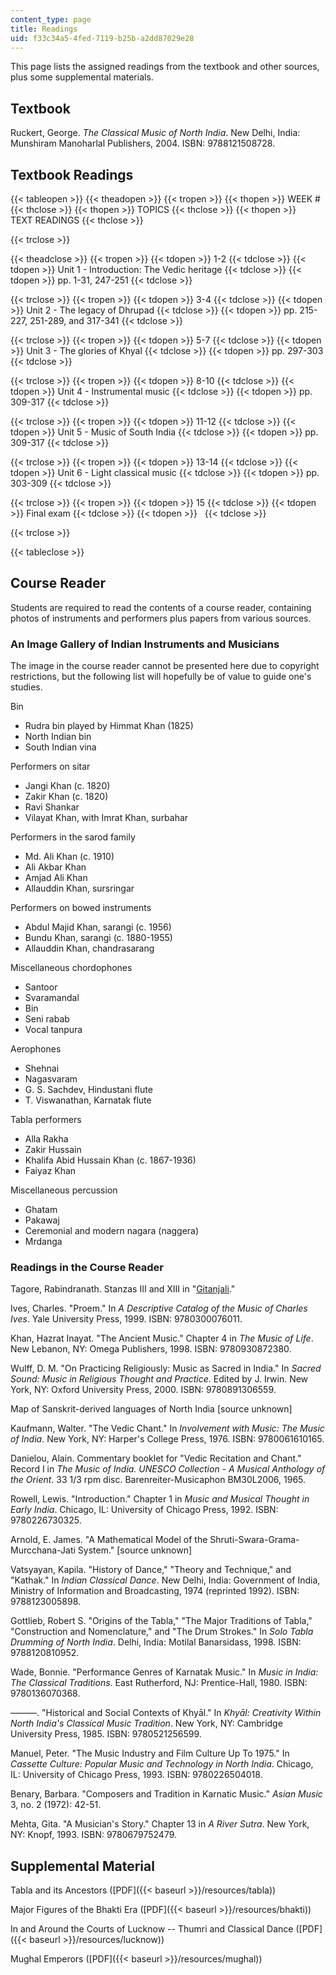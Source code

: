 ```yaml
---
content_type: page
title: Readings
uid: f33c34a5-4fed-7119-b25b-a2dd87029e28
---
```


This page lists the assigned readings from the textbook and other sources, plus some supplemental materials.

Textbook
--------

Ruckert, George. _The Classical Music of North India_. New Delhi, India: Munshiram Manoharlal Publishers, 2004. ISBN: 9788121508728.

Textbook Readings
-----------------

{{< tableopen >}}
{{< theadopen >}}
{{< tropen >}}
{{< thopen >}}
WEEK #
{{< thclose >}}
{{< thopen >}}
TOPICS
{{< thclose >}}
{{< thopen >}}
TEXT READINGS
{{< thclose >}}

{{< trclose >}}

{{< theadclose >}}
{{< tropen >}}
{{< tdopen >}}
1-2
{{< tdclose >}}
{{< tdopen >}}
Unit 1 - Introduction: The Vedic heritage
{{< tdclose >}}
{{< tdopen >}}
pp. 1-31, 247-251
{{< tdclose >}}

{{< trclose >}}
{{< tropen >}}
{{< tdopen >}}
3-4
{{< tdclose >}}
{{< tdopen >}}
Unit 2 - The legacy of Dhrupad
{{< tdclose >}}
{{< tdopen >}}
pp. 215-227, 251-289, and 317-341
{{< tdclose >}}

{{< trclose >}}
{{< tropen >}}
{{< tdopen >}}
5-7
{{< tdclose >}}
{{< tdopen >}}
Unit 3 - The glories of Khyal
{{< tdclose >}}
{{< tdopen >}}
pp. 297-303
{{< tdclose >}}

{{< trclose >}}
{{< tropen >}}
{{< tdopen >}}
8-10
{{< tdclose >}}
{{< tdopen >}}
Unit 4 - Instrumental music
{{< tdclose >}}
{{< tdopen >}}
pp. 309-317
{{< tdclose >}}

{{< trclose >}}
{{< tropen >}}
{{< tdopen >}}
11-12
{{< tdclose >}}
{{< tdopen >}}
Unit 5 - Music of South India
{{< tdclose >}}
{{< tdopen >}}
pp. 309-317
{{< tdclose >}}

{{< trclose >}}
{{< tropen >}}
{{< tdopen >}}
13-14
{{< tdclose >}}
{{< tdopen >}}
Unit 6 - Light classical music
{{< tdclose >}}
{{< tdopen >}}
pp. 303-309
{{< tdclose >}}

{{< trclose >}}
{{< tropen >}}
{{< tdopen >}}
15
{{< tdclose >}}
{{< tdopen >}}
Final exam
{{< tdclose >}}
{{< tdopen >}}
 
{{< tdclose >}}

{{< trclose >}}

{{< tableclose >}}

Course Reader
-------------

Students are required to read the contents of a course reader, containing photos of instruments and performers plus papers from various sources.

### An Image Gallery of Indian Instruments and Musicians

The image in the course reader cannot be presented here due to copyright restrictions, but the following list will hopefully be of value to guide one's studies.

Bin

*   Rudra bin played by Himmat Khan (1825)
*   North Indian bin
*   South Indian vina

Performers on sitar

*   Jangi Khan (c. 1820)
*   Zakir Khan (c. 1820)
*   Ravi Shankar
*   Vilayat Khan, with Imrat Khan, surbahar

Performers in the sarod family

*   Md. Ali Khan (c. 1910)
*   Ali Akbar Khan
*   Amjad Ali Khan
*   Allauddin Khan, sursringar

Performers on bowed instruments

*   Abdul Majid Khan, sarangi (c. 1956)
*   Bundu Khan, sarangi (c. 1880-1955)
*   Allauddin Khan, chandrasarang

Miscellaneous chordophones

*   Santoor
*   Svaramandal
*   Bin
*   Seni rabab
*   Vocal tanpura

Aerophones

*   Shehnai
*   Nagasvaram
*   G. S. Sachdev, Hindustani flute
*   T. Viswanathan, Karnatak flute

Tabla performers

*   Alla Rakha
*   Zakir Hussain
*   Khalifa Abid Hussain Khan (c. 1867-1936)
*   Faiyaz Khan

Miscellaneous percussion

*   Ghatam
*   Pakawaj
*   Ceremonial and modern nagara (naggera)
*   Mrdanga

### Readings in the Course Reader

Tagore, Rabindranath. Stanzas III and XIII in "[Gitanjali](http://www.sacred-texts.com/hin/tagore/gitnjali.htm)."

Ives, Charles. "Proem." In _A Descriptive Catalog of the Music of Charles Ives_. Yale University Press, 1999. ISBN: 9780300076011.

Khan, Hazrat Inayat. "The Ancient Music." Chapter 4 in _The Music of Life_. New Lebanon, NY: Omega Publishers, 1998. ISBN: 9780930872380.

Wulff, D. M. "On Practicing Religiously: Music as Sacred in India." In _Sacred Sound: Music in Religious Thought and Practice_. Edited by J. Irwin. New York, NY: Oxford University Press, 2000. ISBN: 9780891306559.

Map of Sanskrit-derived languages of North India \[source unknown\]

Kaufmann, Walter. "The Vedic Chant." In _Involvement with Music: The Music of India_. New York, NY: Harper's College Press, 1976. ISBN: 9780061610165.

Danielou, Alain. Commentary booklet for "Vedic Recitation and Chant." Record I in _The Music of India. UNESCO Collection - A Musical Anthology of the Orient_. 33 1/3 rpm disc. Barenreiter-Musicaphon BM30L2006, 1965.

Rowell, Lewis. "Introduction." Chapter 1 in _Music and Musical Thought in Early India_. Chicago, IL: University of Chicago Press, 1992. ISBN: 9780226730325.

Arnold, E. James. "A Mathematical Model of the Shruti-Swara-Grama-Murcchana-Jati System." \[source unknown\]

Vatsyayan, Kapila. "History of Dance," "Theory and Technique," and "Kathak." In _Indian Classical Dance_. New Delhi, India: Government of India, Ministry of Information and Broadcasting, 1974 (reprinted 1992). ISBN: 9788123005898.

Gottlieb, Robert S. "Origins of the Tabla," "The Major Traditions of Tabla," "Construction and Nomenclature," and "The Drum Strokes." In _Solo Tabla Drumming of North India_. Delhi, India: Motilal Banarsidass, 1998. ISBN: 9788120810952.

Wade, Bonnie. "Performance Genres of Karnatak Music." In _Music in India: The Classical Traditions_. East Rutherford, NJ: Prentice-Hall, 1980. ISBN: 9780136070368.

———. "Historical and Social Contexts of Khyāl." In _Khyāl: Creativity Within North India's Classical Music Tradition_. New York, NY: Cambridge University Press, 1985. ISBN: 9780521256599.

Manuel, Peter. "The Music Industry and Film Culture Up To 1975." In _Cassette Culture: Popular Music and Technology in North India_. Chicago, IL: University of Chicago Press, 1993. ISBN: 9780226504018.

Benary, Barbara. "Composers and Tradition in Karnatic Music." _Asian Music_ 3, no. 2 (1972): 42-51.

Mehta, Gita. "A Musician's Story." Chapter 13 in _A River Sutra_. New York, NY: Knopf, 1993. ISBN: 9780679752479.

Supplemental Material
---------------------

Tabla and its Ancestors ([PDF]({{< baseurl >}}/resources/tabla))

Major Figures of the Bhakti Era ([PDF]({{< baseurl >}}/resources/bhakti))

In and Around the Courts of Lucknow -- Thumri and Classical Dance ([PDF]({{< baseurl >}}/resources/lucknow))

Mughal Emperors ([PDF]({{< baseurl >}}/resources/mughal))